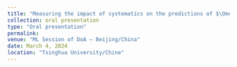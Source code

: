 ```yaml
---
title: "Measuring the impact of systematics on the predictions of $\Omega_m$ on simulated galaxy catalogs using graph neural networks"
collection: oral presentation
type: "Oral presentation"
permalink:
venue: "ML Session of DoA – Beijing/China"
date: March 4, 2024
location: "Tsinghua University/Chine"
---
```

